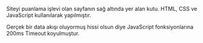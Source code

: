 Siteyi puanlama işlevi olan sayfanın sağ altında yer alan kutu. 
HTML, CSS ve JavaScript kullanılarak yapılmıştır.

Gerçek bir data akışı oluyormuş hissi olsun diye JavaScript fonksiyonlarına 200ms Timeout koyulmuştur.

